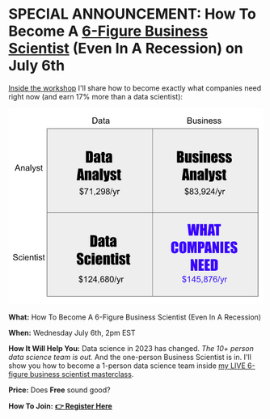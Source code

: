 
# SPECIAL ANNOUNCEMENT: How To Become A <u>6-Figure Business Scientist</u> (Even In A Recession) on July 6th

[Inside the workshop](https://learn.business-science.io/registration-2-page?el=website) I'll share how to become exactly what companies need right now (and earn 17% more than a data scientist):

![Business Scientist](/assets/business-science-cube-2.jpg)

**What:** How To Become A 6-Figure Business Scientist (Even In A Recession)

**When:** Wednesday July 6th, 2pm EST

**How It Will Help You:** Data science in 2023 has changed. *The 10+ person data science team is out.* And the one-person Business Scientist is in. I'll show you how to become a 1-person data science team inside [my LIVE 6-figure business scientist masterclass](https://learn.business-science.io/registration-2-page?el=website). 

**Price:** Does **Free** sound good?

**How To Join:** [**👉 Register Here**](https://learn.business-science.io/registration-2-page?el=website)

<!--
# SPECIAL ANNOUNCEMENT: ChatGPT for Data Scientists Workshop on June 7th

[Inside the workshop](https://us02web.zoom.us/webinar/register/1716838099992/WN_ANCfXeRtRsGiiPzK8N_OTw) I'll share how I built a Machine Learning Powered Production Shiny App with `ChatGPT` (extends this data analysis to an *insane* production app):

![ChatGPT for Data Scientists](/assets/lab_82_chatgpt_rcode.jpg)

**What:** ChatGPT for Data Scientists

**When:** Wednesday June 7th, 2pm EST

**How It Will Help You:** Whether you are new to data science or are an expert, ChatGPT is changing the game. There's a ton of hype. But how can ChatGPT actually help you become a better data scientist and help you stand out in your career? I'll show you inside [my free chatgpt for data scientists workshop](https://us02web.zoom.us/webinar/register/1716838099992/WN_ANCfXeRtRsGiiPzK8N_OTw). 

**Price:** Does **Free** sound good?

**How To Join:** [**👉 Register Here**](https://us02web.zoom.us/webinar/register/1716838099992/WN_ANCfXeRtRsGiiPzK8N_OTw)
-->